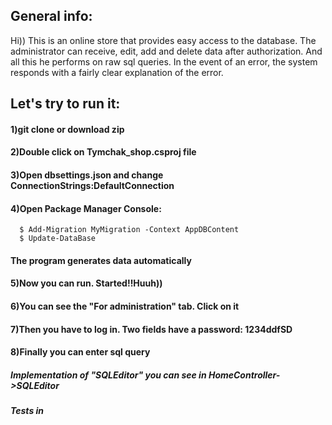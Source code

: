 ## General info:
Hi)) This is an online store that provides easy access to the database. The administrator can receive, edit, add and delete data after authorization. And all this he performs on raw sql queries. In the event of an error, the system responds with a fairly clear explanation of the error.

## Let's try to run it:

#### 1)git clone or download zip
#### 2)Double click on Tymchak_shop.csproj file
#### 3)Open dbsettings.json and change ConnectionStrings:DefaultConnection
#### 4)Open Package Manager Console:
```
  $ Add-Migration MyMigration -Context AppDBContent
  $ Update-DataBase
```
#### The program generates data automatically
#### 5)Now you can run. Started!!Huuh))
#### 6)You can see the "For administration" tab. Click on it
#### 7)Then you have to log in. Two fields have a password: 1234ddfSD
#### 8)Finally you can enter sql query
##### Implementation of "SQLEditor" you can see in HomeController->SQLEditor
##### Tests in 

  
